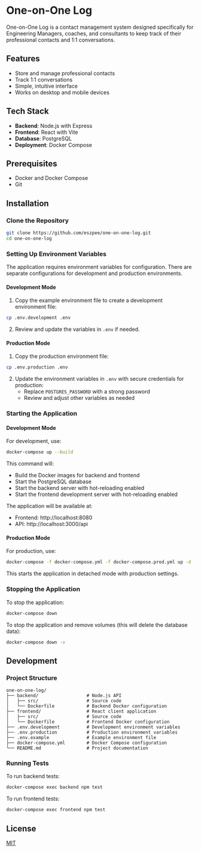 # One-on-One Log

One-on-One Log is a contact management system designed specifically for Engineering Managers, coaches, and consultants to keep track of their professional contacts and 1:1 conversations.

## Features

- Store and manage professional contacts
- Track 1:1 conversations
- Simple, intuitive interface
- Works on desktop and mobile devices

## Tech Stack

- **Backend**: Node.js with Express
- **Frontend**: React with Vite
- **Database**: PostgreSQL
- **Deployment**: Docker Compose

## Prerequisites

- Docker and Docker Compose
- Git

## Installation

### Clone the Repository

```bash
git clone https://github.com/eszpee/one-on-one-log.git
cd one-on-one-log
```

### Setting Up Environment Variables

The application requires environment variables for configuration. There are separate configurations for development and production environments.

#### Development Mode

1. Copy the example environment file to create a development environment file:

```bash
cp .env.development .env
```

2. Review and update the variables in `.env` if needed.

#### Production Mode

1. Copy the production environment file:

```bash
cp .env.production .env
```

2. Update the environment variables in `.env` with secure credentials for production:
   - Replace `POSTGRES_PASSWORD` with a strong password
   - Review and adjust other variables as needed

### Starting the Application

#### Development Mode

For development, use:

```bash
docker-compose up --build
```

This command will:
- Build the Docker images for backend and frontend
- Start the PostgreSQL database
- Start the backend server with hot-reloading enabled
- Start the frontend development server with hot-reloading enabled

The application will be available at:
- Frontend: http://localhost:8080
- API: http://localhost:3000/api

#### Production Mode

For production, use:

```bash
docker-compose -f docker-compose.yml -f docker-compose.prod.yml up -d --build
```

This starts the application in detached mode with production settings.

### Stopping the Application

To stop the application:

```bash
docker-compose down
```

To stop the application and remove volumes (this will delete the database data):

```bash
docker-compose down -v
```

## Development

### Project Structure

```
one-on-one-log/
├── backend/                  # Node.js API
│   ├── src/                  # Source code
│   └── Dockerfile            # Backend Docker configuration
├── frontend/                 # React client application
│   ├── src/                  # Source code
│   └── Dockerfile            # Frontend Docker configuration
├── .env.development          # Development environment variables
├── .env.production           # Production environment variables
├── .env.example              # Example environment file
├── docker-compose.yml        # Docker Compose configuration
└── README.md                 # Project documentation
```

### Running Tests

To run backend tests:

```bash
docker-compose exec backend npm test
```

To run frontend tests:

```bash
docker-compose exec frontend npm test
```

## License

[MIT](LICENSE)
